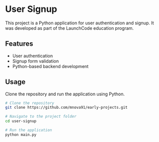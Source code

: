 # User Signup

This project is a Python application for user authentication and signup. It was developed as part of the LaunchCode education program.

## Features
- User authentication
- Signup form validation
- Python-based backend development

## Usage
Clone the repository and run the application using Python.

```bash
# Clone the repository
git clone https://github.com/mnova91/early-projects.git

# Navigate to the project folder
cd user-signup

# Run the application
python main.py
```
